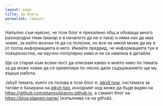 ```yaml
---
layout: page
title: За блога
permalink: /about/
---
```

Напълно съм наясно, че този блог е прекалено общ и обхваща много разнородни теми (макар и в началото да не е така) и няма как да има човек, за който всички те да са полезни, но все на някой може да му е от полза информацията в него. Имайте предвид, че информацията тук е повърхностна, на научно-популярно ниво и не се навлиза в детайли.

Ще се старая към всеки пост да описвам какво е моето ниво по темата за да може човек да се ориентира по-лесно дали съдържанието ще му върши работа.

Jekyll темата, която се ползва в този блог е: [jekyll now](http://www.jekyllnow.com/), системата за тагове e базирана на [jekyll-tag](http://longqian.me/2017/02/09/github-jekyll-tag/), изходният код може да бъде видян на <https://github.com/ptanov/ptanov.github.io>, а самият блог на <https://blog.plamen.name/> (изпълнява се на github).
